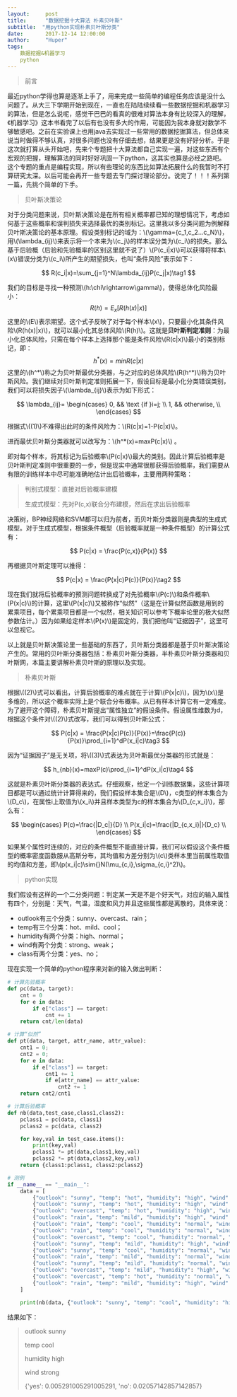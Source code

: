 ```yaml
---
layout:     post
title:      "数据挖掘十大算法 朴素贝叶斯"
subtitle:  "用python实现朴素贝叶斯分类"
date:       2017-12-14 12:00:00
author:     "Huper"
tags:
    数据挖掘&机器学习
    python
---
```


>前言

最近python学得也算是逐渐上手了，用来完成一些简单的编程任务应该是没什么问题了。从大三下学期开始到现在，一直也在陆陆续续看一些数据挖掘和机器学习的算法，但是怎么说呢，感觉干巴巴的看真的很难对算法本身有比较深入的理解，《机器学习》这本书看完了以后有也没有多大的作用，可能因为我本身就对数学不够敏感吧。之前在实验课上也用java去实现过一些常用的数据挖掘算法，但总体来说当时做得不够认真，对很多问题也没有仔细去想，结果更是没有好好分析。于是这次就打算从头开始吧，先来个专题把十大算法都自己实现一遍，对这些东西有个宏观的把握，理解算法的同时好好巩固一下python，这其实也算是必经之路吧。这个专题的重点是编程实现，所以有些理论的东西比如算法拓展什么的我暂时不打算研究太深。以后可能会再开一些专题去专门探讨理论部分。说完了！！！系列第一篇，先挑个简单的下手。

>贝叶斯决策论

对于分类问题来说，贝叶斯决策论是在所有相关概率都已知的理想情况下，考虑如何基于这些概率和误判损失来选择最优的类别标记。这里我以多分类问题为例解释贝叶斯决策论的基本原理。假设类别标记的域为：\\(\gamma=\{c_1,c_2...c_N\}​\\)，用​\\(\lambda_{ij}​\\)来表示将一个本来为\\(c_j​\\)的样本误分类为\\(c_i​\\)的损失。那么基于后验概（后验和先验概率的区别这里就不说了）\\(P(c_i\|x)​\\)可以获得将样本​\\(x\\)错误分类为\\(c_i​\\)所产生的期望损失，也叫“条件风险”表示如下：


$$
R(c_i|x)=\sum_{j=1}^N\lambda_{ij}P(c_j|x)\tag1
$$


我们的目标是寻找一种预测\\(h:\chi\rightarrow\gamma\\)，使得总体化风险最小：
$$
R(h)=E_x[R(h(x)|x)]
$$
这里的\\(E\\)表示期望。这个式子反映了对于每个样本\\(x\\)，只要最小化其条件风险\\(R(h(x)|x)\\)，就可以最小化其总体风险\\(R(h)\\)。这就是**贝叶斯判定准则**：为最小化总体风险，只需在每个样本上选择那个能是条件风险\\(R(c|x)\\)最小的类别标记，即：
$$
h^*(x)=min R(c|x)
$$
这里的\\(h^\*\\)称之为贝叶斯最优分类器，与之对应的总体风险\\(R(h^*)\\)称为贝叶斯风险。我们继续对贝叶斯判定准则拓展一下，假设目标是最小化分类错误类别，我们可以将损失因子\\(\lambda_{ij}\\)表示为如下形式：


$$
\lambda_{ij}=
\begin{cases}
0,   && \text {if }i=j; \\
1,   && otherwise, \\
\end{cases}
$$


根据式\\((1)\\)不难得出此时的条件风险为：\\(R(c\|x)=1-P(c\|x)\\)。

进而最优贝叶斯分类器就可以改写为：\\(h^*(x)=maxP(c\|x)\\) 。

即对每个样本，将其标记为后验概率\\(P(c\|x)\\)最大的类别。因此计算后验概率是贝叶斯判定准则中很重要的一步，但是现实中通常很那获得后验概率，我们需要从有限的训练样本中尽可能准确地估计出后验概率，主要用两种策略：

>判别式模型：直接对后验概率建模
>
>生成式模型：先对P(c,x)联合分布建模，然后在求出后验概率

决策树，BP神经网络和SVM都可以归为前者，而贝叶斯分类器则是典型的生成式模型。对于生成式模型，根据条件概型（后验概率就是一种条件概型）的计算公式有：


$$
P(c|x) = \frac{P(c,x)}{P(x)}
$$


再根据贝叶斯定理可以推得：


$$
P(c|x) = \frac{P(x|c)P(c)}{P(x)}\tag2
$$


现在我们就将后验概率的预测问题转换成了对先验概率\\(P(c)\\)和条件概率\\(P(x\|c)\\)的计算，这里\\(P(x\|c)\\)又被称作“似然”（这是在计算似然函数是用到的累乘项目，每个累乘项目都是一个似然，相关知识可以参考下概率论里的极大似然参数估计。）因为如果给定样本\\(P(x)\\)是固定的，我们把他叫“证据因子”，这里可以忽视它。

以上就是贝叶斯决策论里一些基础的东西了，贝叶斯分类器都是基于贝叶斯决策论产生的。常用的贝叶斯分类器包括：朴素贝叶斯分类器，半朴素贝叶斯分类器和贝叶斯网，本篇主要讲解朴素贝叶斯的原理以及实现。

>朴素贝叶斯

根据\\((2)\\)式可以看出，计算后验概率的难点就在于计算\\(P(x\|c)\\)，因为\\(x\\)是多维的，所以这个概率实际上是个联合分布概率。从已有样本计算它有一定难度。为了避开这个障碍，朴素贝叶斯提出“属性独立”的假设条件。假设属性维数为d，根据这个条件对\\((2)\\)式改写，我们可以得到贝叶斯公式：


$$
P(c|x) = \frac{P(x|c)P(c)}{P(x)}=\frac{P(c)}{P(x)}\prod_{i=1}^dP(x_i|c)\tag3
$$


因为“证据因子”是无关项，将\\((3)\\)式表达为贝叶斯最优分类器的形式就是：


$$
h_{nb}(x)=maxP(c)\prod_{i=1}^dP(x_i|c)\tag4
$$


这就是朴素贝叶斯分类器的表达式。仔细观察，给定一个训练数据集，这些计算项目都是可以通过统计计算得来的，我们假设样本集合是\\(D\\)，c类型的样本集合为\\(D_c\\)，在属性i上取值为\\(x_i\\)并且样本类型为c的样本集合为\\(D_{c,x_i}\\)，那么有：


$$
\begin{cases}
P(c)=\frac{|D_c|}{D} \\
P(x_i|c)=\frac{|D_{c,x_i}|}{D_c} \\
\end{cases}
$$


如果某个属性时连续的，对应的条件概型不能直接计算，我们可以假设这个条件概型的概率密度函数服从高斯分布，其均值和方差分别为\\(c\\)类样本里当前属性取值的均值和方差，即\\(p(x_i\|c)\sim{}N(\mu_{c,i},\sigma_{c,i}^2)\\)。

> python实现

我们假设有这样的一个二分类问题：判定某一天是不是个好天气，对应的输入属性有四个，分别是：天气，气温，湿度和风力并且这些属性都是离散的，具体来说：

- outlook有三个分类：sunny、overcast、rain；
- temp有三个分类：hot、mild、cool；
- humidity有两个分类：high、normal；
- wind有两个分类：strong、weak；
- class有两个分类：yes、no；

现在实现一个简单的python程序来对新的输入做出判断：

```python
# 计算先验概率
def pc(data, target):
    cnt = 0
    for e in data:
        if e["class"] == target:
            cnt += 1
    return cnt/len(data)

# 计算“似然”
def pt(data, target, attr_name, attr_value):
    cnt1 = 0;
    cnt2 = 0;
    for e in data:
        if e["class"] == target:
            cnt1 += 1
            if e[attr_name] == attr_value:
                cnt2 += 1
    return cnt2/cnt1

# 计算后验概率
def nb(data,test_case,class1,class2):
    pclass1 = pc(data, class1)
    pclass2 = pc(data, class2)

    for key,val in test_case.items():
        print(key,val)
        pclass1 *= pt(data,class1,key,val)
        pclass2 *= pt(data,class2,key,val)
    return {class1:pclass1, class2:pclass2}

# 测例
if __name__ == "__main__":
    data = [
        {"outlook": "sunny", "temp": "hot", "humidity": "high", "wind": "weak", "class": "no"},
        {"outlook": "sunny", "temp": "hot", "humidity": "high", "wind": "strong", "class": "no"},
        {"outlook": "overcast", "temp": "hot", "humidity": "high", "wind": "weak", "class": "yes"},
        {"outlook": "rain", "temp": "mild", "humidity": "high", "wind": "weak", "class": "yes"},
        {"outlook": "rain", "temp": "cool", "humidity": "normal", "wind": "weak", "class": "yes"},
        {"outlook": "rain", "temp": "cool", "humidity": "normal", "wind": "strong", "class": "no"},
        {"outlook": "overcast", "temp": "cool", "humidity": "normal", "wind": "strong", "class": "yes"},
        {"outlook": "sunny", "temp": "mild", "humidity": "high", "wind": "weak", "class": "no"},
        {"outlook": "sunny", "temp": "cool", "humidity": "normal", "wind": "weak", "class": "yes"},
        {"outlook": "rain", "temp": "mild", "humidity": "normal", "wind": "weak", "class": "yes"},
        {"outlook": "sunny", "temp": "mild", "humidity": "normal", "wind": "strong", "class": "yes"},
        {"outlook": "overcast", "temp": "mild", "humidity": "high", "wind": "strong", "class": "yes"},
        {"outlook": "overcast", "temp": "hot", "humidity": "normal", "wind": "weak", "class": "yes"},
        {"outlook": "rain", "temp": "mild", "humidity": "high", "wind": "strong", "class": "no"},
    ]

    print(nb(data, {"outlook": "sunny", "temp": "cool", "humidity": "high", "wind": "strong"}, "yes", "no"))
```

结果如下：

>outlook sunny
>
>temp cool
>
>humidity high
>
>wind strong
>
>{'yes': 0.005291005291005291, 'no': 0.02057142857142857}

